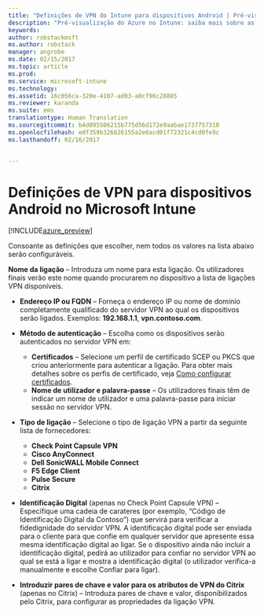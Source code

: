 ```yaml
---
title: "Definições de VPN do Intune para dispositivos Android | Pré-visualização do Azure no Intune | Documentos da Microsoft"
description: "Pré-visualização do Azure no Intune: saiba mais sobre as definições do Intune que pode utilizar para configurar ligações VPN em dispositivos Android."
keywords: 
author: robstackmsft
ms.author: robstack
manager: angrobe
ms.date: 02/15/2017
ms.topic: article
ms.prod: 
ms.service: microsoft-intune
ms.technology: 
ms.assetid: 16c056ca-320e-4107-ad03-a0cf96c28885
ms.reviewer: karanda
ms.suite: ems
translationtype: Human Translation
ms.sourcegitcommit: b4d095506215b775d56d172e9aabae1737757310
ms.openlocfilehash: edf359b326626155a2e6acd01f72321c4cd0fe9c
ms.lasthandoff: 02/16/2017


---
```


# <a name="vpn-settings-for-android-devices-in-microsoft-intune"></a>Definições de VPN para dispositivos Android no Microsoft Intune

[!INCLUDE[azure_preview](../includes/azure_preview.md)]

Consoante as definições que escolher, nem todos os valores na lista abaixo serão configuráveis.

**Nome da ligação** – Introduza um nome para esta ligação. Os utilizadores finais verão este nome quando procurarem no dispositivo a lista de ligações VPN disponíveis.
- **Endereço IP ou FQDN** – Forneça o endereço IP ou nome de domínio completamente qualificado do servidor VPN ao qual os dispositivos serão ligados. Exemplos: **192.168.1.1**, **vpn.contoso.com**.
- **Método de autenticação** – Escolha como os dispositivos serão autenticados no servidor VPN em:
    - **Certificados** – Selecione um perfil de certificado SCEP ou PKCS que criou anteriormente para autenticar a ligação. Para obter mais detalhes sobre os perfis de certificado, veja [Como configurar certificados](how-to-configure-certificates.md).
    - **Nome de utilizador e palavra-passe** – Os utilizadores finais têm de indicar um nome de utilizador e uma palavra-passe para iniciar sessão no servidor VPN.
- **Tipo de ligação** – Selecione o tipo de ligação VPN a partir da seguinte lista de fornecedores:
    - **Check Point Capsule VPN**
    - **Cisco AnyConnect**
    - **Dell SonicWALL Mobile Connect**
    - **F5 Edge Client**
    - **Pulse Secure**
    - **Citrix**

- **Identificação Digital** (apenas no Check Point Capsule VPN) – Especifique uma cadeia de carateres (por exemplo, “Código de Identificação Digital da Contoso”) que servirá para verificar a fidedignidade do servidor VPN. A identificação digital pode ser enviada para o cliente para que confie em qualquer servidor que apresente essa mesma identificação digital ao ligar. Se o dispositivo ainda não incluir a identificação digital, pedirá ao utilizador para confiar no servidor VPN ao qual se está a ligar e mostra a identificação digital (o utilizador verifica-a manualmente e escolhe Confiar para ligar).
- **Introduzir pares de chave e valor para os atributos de VPN do Citrix** (apenas no Citrix) – Introduza pares de chave e valor, disponibilizados pelo Citrix, para configurar as propriedades da ligação VPN.

